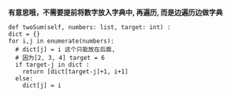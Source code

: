**有意思哦，不需要提前将数字放入字典中, 再遍历, 而是边遍历边做字典**

```
def twoSum(self, numbers: list, target: int) :
dict = {} 
for i,j in enumerate(numbers):
  # dict[j] = i 这个只能放在后面, 
  # 因为[2, 3, 4] target = 6
  if target-j in dict :
    return [dict[target-j]+1, i+1]
  else:
    dict[j] = i  
```
